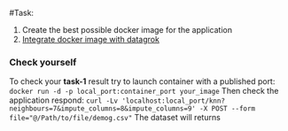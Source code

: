 #Task:
1. Create the best possible docker image for the application
2. [Integrate docker image with datagrok](https://datagrok.ai/help/develop/how-to/docker_containers)

### Check yourself 
To check your **task-1** result try to launch container with a published port:
`docker run -d -p local_port:container_port your_image`
Then check the application respond:
`curl -Lv 'localhost:local_port/knn?neighbours=7&impute_columns=8&impute_columns=9' -X POST --form file="@/Path/to/file/demog.csv"`
The dataset will returns